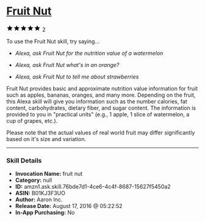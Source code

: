 # [Fruit Nut](http://alexa.amazon.com/#skills/amzn1.ask.skill.76bde7d1-4ce6-4c4f-8687-15627f5450a2)
![5 stars](../../images/ic_star_black_18dp_1x.png)![5 stars](../../images/ic_star_black_18dp_1x.png)![5 stars](../../images/ic_star_black_18dp_1x.png)![5 stars](../../images/ic_star_black_18dp_1x.png)![5 stars](../../images/ic_star_black_18dp_1x.png) 2

To use the Fruit Nut skill, try saying...

* *Alexa, ask Fruit Nut for the nutrition value of a watermelon*

* *Alexa, ask Fruit Nut what's in an orange?*

* *Alexa, ask Fruit Nut to tell me about strawberries*

Fruit Nut provides basic and approximate nutrition value information for fruit such as apples, bananas, oranges, and many more.  Depending on the fruit, this Alexa skill will give you information such as the number calories, fat content, carbohydrates, dietary fiber, and sugar content.  The information is provided to you in "practical units" (e.g., 1 apple, 1 slice of watermelon, a cup of grapes, etc.).

Please note that the actual values of real world fruit may differ significantly based on it's size and variation.

***

### Skill Details

* **Invocation Name:** fruit nut
* **Category:** null
* **ID:** amzn1.ask.skill.76bde7d1-4ce6-4c4f-8687-15627f5450a2
* **ASIN:** B01KJ3F3UO
* **Author:** Aaron Inc.
* **Release Date:** August 17, 2016 @ 05:22:52
* **In-App Purchasing:** No
